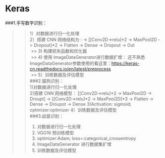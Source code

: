 # Keras
###1.手写数字识别：<br>
  >> 1）对数据进行归一化处理<br>
  >> 2）搭建 CNN 网络结构为 : -> [[Conv2D->relu]*2 -> MaxPool2D -> Dropout]*2 -> Flatten -> Dense -> Dropout -> Out <br>
  >> 3) 构建损失函数和优化器 <br>
  >> 4) 使用 ImageDataGenerator进行数据扩增： 还不熟悉 ImageDataGenerator参数使用的看这里：https://keras-cn.readthedocs.io/en/latest/preprocess <br>
  >> 5）训练数据及评估模型<br>
###2.猫狗识别：<br>
>> 1)对数据进行归一化处理<br>
>> 2)搭建 CNN 网络模型： [[Conv2D->relu]*2 -> MaxPool2D  -> Droupt] -> [[Conv2D->relu]*2 -> MaxPool2D]*3 -> Flatten -> Dense -> Droupot -> Dense
>> 3)Activation: sigmoid; optimizer:optimizer
>> 4）训练数据及评估模型<br>
###3.幼苗识别：<br>
>> 1) 对数据进行归一化处理<br>
>> 2) VGG16 预训练模型<br>
>> 3) optimizer:Adam; loss=:categorical_crossentropy<br>
>> 4) ImageDataGenerator 进行数据集扩增<br>
>> 5) 训练数据及评估模型<br>

